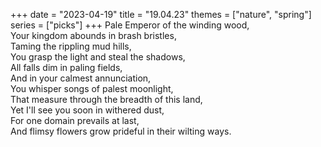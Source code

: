 +++
date = "2023-04-19"
title = "19.04.23"
themes = ["nature", "spring"]
series = ["picks"]
+++
Pale Emperor of the winding wood,  
Your kingdom abounds in brash bristles,  
Taming the rippling mud hills,  
You grasp the light and steal the shadows,  
All falls dim in paling fields,  
And in your calmest annunciation,  
You whisper songs of palest moonlight,  
That measure through the breadth of this land,  
Yet I'll see you soon in withered dust,  
For one domain prevails at last,  
And flimsy flowers grow prideful in their wilting ways.
